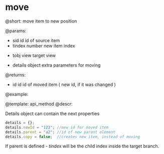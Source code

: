 move
=============

@short:
	move item to new position

@params:
- sid		id		id of source item
- tindex	number		new item index
* tobj		view	target view
- details	object	extra parameters for moving

@returns:

- id		id		id of moved item ( new id, if it was changed ) 

@example:


@template:	api_method
@descr:

Details object can contain the next properties

~~~js
details = {};
details.newId = "123"; //new id for moved item
details.parent = "a2"; //id of new parent element
details.copy = false;  //creates new item, instead of moving
~~~

If parent is defined - *tindex* will be the child index inside the target branch.

